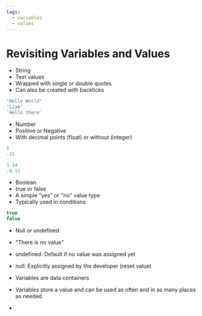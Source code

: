 ```yaml
---
tags:
  - variables
  - values
---
```

# Revisiting Variables and Values

* String
* Text values
* Wrapped with single or double quotes
* Can also be created with backticks
```js
"Hello World"
'Liam'
`Hello there`
```

* Number
* Positive or Negative
* With decimal points (float) or without (integer)
```js
5
-23

3.14
-8.12
```

* Boolean
* true or false
* A simple "yes" or "no" value type
* Typically used in conditions
```js
true
false
```

* Null or undefined
* "There is no value"
* undefined: Default if no value was assigned yet
* null: Explicitly assigned by the developer (reset value)

* Variables are data containers
* Variables store a value and can be used as often and in as many places as needed
* 

